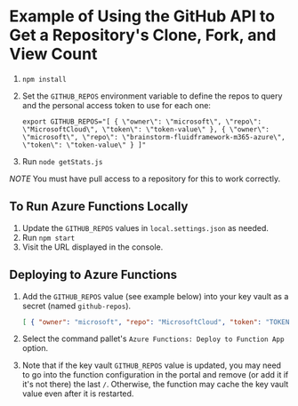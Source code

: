 # Example of Using the GitHub API to Get a Repository's Clone, Fork, and View Count

1. `npm install`
1. Set the `GITHUB_REPOS` environment variable to define the repos to query and the personal access token to use for each one:

    ```
    export GITHUB_REPOS="[ { \"owner\": \"microsoft\", \"repo\": \"MicrosoftCloud\", \"token\": \"token-value\" }, { \"owner\": \"microsoft\", \"repo\": \"brainstorm-fluidframework-m365-azure\", \"token\": \"token-value\" } ]"
    ```

1. Run `node getStats.js`

*NOTE* You must have pull access to a repository for this to work correctly.

## To Run Azure Functions Locally

1. Update the `GITHUB_REPOS` values in `local.settings.json` as needed.
1. Run `npm start`
1. Visit the URL displayed in the console.

## Deploying to Azure Functions

1. Add the `GITHUB_REPOS` value (see example below) into your key vault as a secret (named `github-repos`).

    ```json
    [ { "owner": "microsoft", "repo": "MicrosoftCloud", "token": "TOKEN_VALUE" }, { "owner": "microsoft", "repo": "brainstorm-fluidframework-m365-azure", "token": "TOKEN_VALUE" } ]
    ```

1. Select the command pallet's `Azure Functions: Deploy to Function App` option.
1. Note that if the key vault `GITHUB_REPOS` value is updated, you may need to go into the function configuration in the portal and remove (or add it if it's not there) the last `/`. Otherwise, the function may cache the key vault value even after it is restarted.